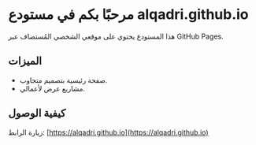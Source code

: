 # مرحبًا بكم في مستودع alqadri.github.io  
هذا المستودع يحتوي على موقعي الشخصي المُستضاف عبر GitHub Pages.

## الميزات  
- صفحة رئيسية بتصميم متجاوب.  
- مشاريع عرض لأعمالي.  

## كيفية الوصول  
زيارة الرابط: [https://alqadri.github.io](https://alqadri.github.io)

